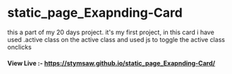 # static_page_Exapnding-Card
this a part of my 20 days project.
it's my first project,
in this card i have used .active class on the active class
and used js to toggle the active class onclicks
#### View Live :- https://stymsaw.github.io/static_page_Exapnding-Card/
